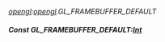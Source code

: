_[opengl](../../modules/opengl/opengl-module.md):[opengl](../../modules/opengl/opengl-module.md).GL\_FRAMEBUFFER\_DEFAULT_
##### Const GL\_FRAMEBUFFER\_DEFAULT:[Int](../../modules/wonkey/wonkey-types-int.md)
